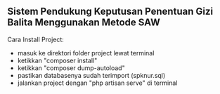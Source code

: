 ## Sistem Pendukung Keputusan Penentuan Gizi Balita Menggunakan Metode SAW

Cara Install Project:

- masuk ke direktori folder project lewat terminal
- ketikkan "composer install"
- ketikkan "composer dump-autoload"
- pastikan databasenya sudah terimport (spknur.sql)
- jalankan project dengan "php artisan serve" di terminal
